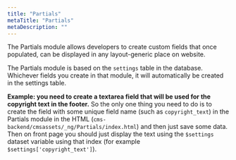 ```yaml
---
title: "Partials"
metaTitle: "Partials"
metaDescription: ""
---
```

The Partials module allows developers to create custom fields that once populated, can be displayed in any layout-generic place on website.

The Partials module is based on the `settings` table in the database. Whichever fields you create in that module, it will automatically be created in the settings table. 

**Example: you need to create a textarea field that will be used for the copyright text in the footer.** So the only one thing you need to do is to create the field with some unique field name (such as `copyright_text`) in the Partials module in the HTML (`cms-backend/cmsassets/_ng/Partials/index.html`) and then just save some data. Then on front page you should just display the text using the `$settings` dataset variable using that index (for example `$settings['copyright_text']`).